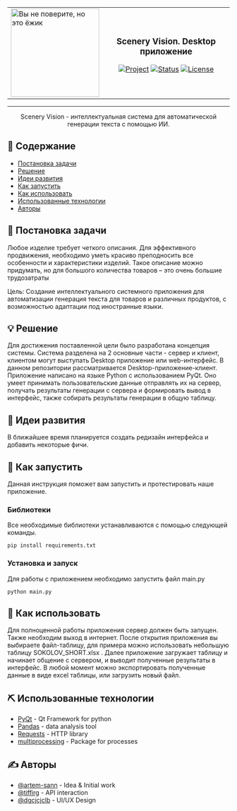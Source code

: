 <table align="center" frame="void">
   <tr> 
    <td class="leftcol"><img src="https://user-images.githubusercontent.com/73960471/202878705-152ab78f-e5e5-4804-86b4-2511afd58534.png" 
    width="200" alt="Вы не поверите, но это ёжик"></td>
    <td valign="center" align="center">
    
   <h3>Scenery Vision. Desktop приложение</h3>
   
[![Project](https://img.shields.io/badge/Project-SceneryVision-red)](https://pt.2035.university/project/scenery-vision)
[![Status](https://img.shields.io/badge/status-active-success.svg)]()
[![License](https://img.shields.io/badge/license-AGPL--3.0%20license-blue)](LICENSE.md)
    
    
   </tr>
  </table>
  

---

<p align="center">
Scenery Vision - интеллектуальная система для автоматической генерации текста с помощью ИИ.
    <br>
</p>

## 📝 Содержание

- [Постановка задачи](#problem_statement)
- [Решение](#idea)
- [Идеи развития](#future_scope)
- [Как запустить](#getting_started)
- [Как использовать](#usage)
- [Использованные технологии](#tech_stack)
- [Авторы](#authors)

## 🧐 Постановка задачи <a name = "problem_statement"></a>

Любое изделие требует четкого описания. Для эффективного продвижения, необходимо уметь красиво преподносить все особенности и характеристики изделий. Такое описание можно придумать, но для большого количества товаров – это очень большие трудозатраты

Цель:
Создание интеллектуального системного приложения для автоматизации генерация текста для товаров и различных продуктов, с возможностью адаптации под иностранные языки.

## 💡 Решение <a name = "idea"></a>

Для достижения поставленной цели было разработана концепция системы. Система разделена на 2 основные части - сервер и клиент, клиентом могут выступать Desktop приложение
или web-интерфейс. В данном репозитории рассматривается Desktop-приложение-клиент. Приложение написано на языке Python с использованием PyQt. Оно умеет 
принимать пользовательские данные отправлять их на сервер, получать результаты генерации с сервера и формировать вывод в интерфейс,
также собирать результаты генерации в общую таблицу.

## 🚀 Идеи развития <a name = "future_scope"></a>

В ближайшее время планируется создать редизайн интерфейса и добавить некоторые фичи.

## 🏁 Как запустить <a name = "getting_started"></a>

Данная инструкция поможет вам запустить и протестировать наше приложение.

### Библиотеки

Все необходимые библиотеки устанавливаются с помощью следующей команды.

```
pip install requirements.txt
```

### Установка и запуск

Для работы с приложением необходимо запустить файл main.py

```
python main.py
```

## 🎈 Как использовать <a name="usage"></a>

Для полноценной работы приложения сервер должен быть запущен. Также необходим выход в интернет. После открытия приложения
вы выбираете файл-таблицу, для примера можно использовать небольшую таблицу SOKOLOV_SHORT.xlsx .
Далее приложение загружает таблицу и начинает общение с сервером, и выводит полученные результаты в интерфейс. 
В любой момент можно экспортировать полученные данные в виде excel таблицы, или загрузить новый файл.


## ⛏️ Использованные технологии <a name = "tech_stack"></a>

- [PyQt](https://doc.qt.io/qtforpython/) - Qt Framework for python
- [Pandas](https://pandas.pydata.org/) - data analysis tool
- [Requests](https://github.com/psf/requests) - HTTP library
- [multiprocessing](https://docs.python.org/3/library/multiprocessing.html) - Package for processes

## ✍️ Авторы <a name = "authors"></a>

- [@artem-sann](https://github.com/artem-sann) - Idea & Initial work
- [@tiffirg](https://github.com/tiffirg) - API interaction
- [@dgcjcjclb](https://github.com/dgcjcjclb) - UI/UX Design
